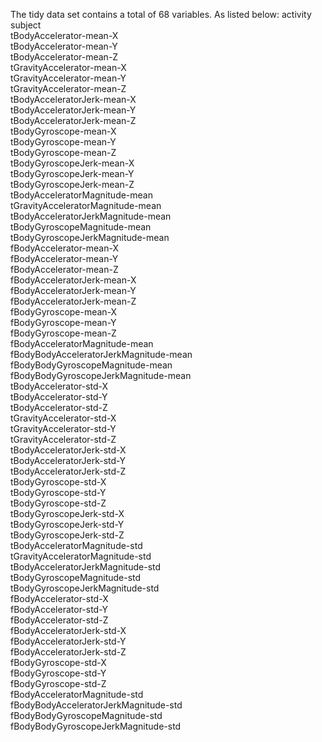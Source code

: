 The tidy data set contains a total of 68 variables. As listed below:
 activity                                 
 subject   
 tBodyAccelerator-mean-X                
 tBodyAccelerator-mean-Y                
 tBodyAccelerator-mean-Z               
 tGravityAccelerator-mean-X              
 tGravityAccelerator-mean-Y               
 tGravityAccelerator-mean-Z          
 tBodyAcceleratorJerk-mean-X              
 tBodyAcceleratorJerk-mean-Y              
 tBodyAcceleratorJerk-mean-Z            
tBodyGyroscope-mean-X                    
tBodyGyroscope-mean-Y                    
tBodyGyroscope-mean-Z                  
tBodyGyroscopeJerk-mean-X                
tBodyGyroscopeJerk-mean-Y                
tBodyGyroscopeJerk-mean-Z              
tBodyAcceleratorMagnitude-mean           
tGravityAcceleratorMagnitude-mean        
tBodyAcceleratorJerkMagnitude-mean     
tBodyGyroscopeMagnitude-mean             
tBodyGyroscopeJerkMagnitude-mean         
fBodyAccelerator-mean-X               
fBodyAccelerator-mean-Y                  
fBodyAccelerator-mean-Z                  
fBodyAcceleratorJerk-mean-X            
fBodyAcceleratorJerk-mean-Y              
fBodyAcceleratorJerk-mean-Z              
fBodyGyroscope-mean-X                  
fBodyGyroscope-mean-Y                    
fBodyGyroscope-mean-Z                    
fBodyAcceleratorMagnitude-mean         
fBodyBodyAcceleratorJerkMagnitude-mean   
fBodyBodyGyroscopeMagnitude-mean         
fBodyBodyGyroscopeJerkMagnitude-mean   
tBodyAccelerator-std-X                   
tBodyAccelerator-std-Y                   
tBodyAccelerator-std-Z                 
tGravityAccelerator-std-X                
tGravityAccelerator-std-Y                
tGravityAccelerator-std-Z              
tBodyAcceleratorJerk-std-X               
tBodyAcceleratorJerk-std-Y               
tBodyAcceleratorJerk-std-Z             
tBodyGyroscope-std-X                     
tBodyGyroscope-std-Y                     
tBodyGyroscope-std-Z                   
tBodyGyroscopeJerk-std-X                 
tBodyGyroscopeJerk-std-Y                 
tBodyGyroscopeJerk-std-Z               
tBodyAcceleratorMagnitude-std            
tGravityAcceleratorMagnitude-std         
tBodyAcceleratorJerkMagnitude-std      
tBodyGyroscopeMagnitude-std              
tBodyGyroscopeJerkMagnitude-std          
fBodyAccelerator-std-X                 
fBodyAccelerator-std-Y                   
fBodyAccelerator-std-Z                   
fBodyAcceleratorJerk-std-X             
fBodyAcceleratorJerk-std-Y               
fBodyAcceleratorJerk-std-Z               
fBodyGyroscope-std-X                   
fBodyGyroscope-std-Y                     
fBodyGyroscope-std-Z                     
fBodyAcceleratorMagnitude-std          
fBodyBodyAcceleratorJerkMagnitude-std    
fBodyBodyGyroscopeMagnitude-std          
fBodyBodyGyroscopeJerkMagnitude-std    
 
